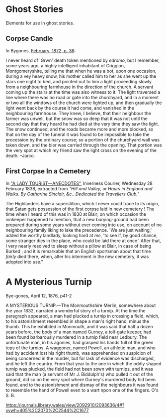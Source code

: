 # Ghost Stories

Elements for use in ghost stories.


## Corpse Candle

In Bygones, [February, 1872, p. 36](https://journals.library.wales/view/2092910/2092952/7#?xywh=-478%2C-702%2C5026%2C3315):

I never heard of 'Grwn' death token mentioned by *edromo*, but I remember, some years ago, a highly intelligent inhabitant of Criggion, Montgomeryshire, telling me that when he was a bot, upon one occasion, during a vey heavy snow, his mother called him to her as she went up the stars one night to bed, and pointed out to him a light proceeding slowly from a neighbouring farmhouse in the direction of the church. A servant coming up the stairs at the time was also witness to it. The light traversed a line where there was no road or gate into the churchyard, and in a moment or two all the windows of the church were lighted up, and then gradually the light went back by the course it had come, and vanished in the neighbouring farmhouse. They knew, I believe, that their neighbour the farmer was unwell, but the snow was so deep that it was not until the second day that they heard he had died at the very time they saw the light. The snow continued, and the roads became more and more blocked, so that on the day of the funeral it was found to be impossible to take the procession by the ordinary course; so a portion of the churchyard wall was taken down, and the bier was carried through the opening. That portion was the very spot at which my friend saw the light cross on the evening of the death. –Jarco.

## First Corpse In a Cemetery

In ["A LADY TOURIST—ANECDOTES"](https://www.britishnewspaperarchive.co.uk/viewer/bl/0000446/18380228/034/0003), Inverness Courier, Wednesday 28 February 1838, extracted from *"Hill and Valley, or Hours in England and Walks. By Catharine Sinclair, &c.. Dedicated the Travellers Club."*

The Highlanders have a superstition, which I never could trace to its origin, that Satan gets possession of the first corpse laid in new cemetery ! The time when I heard of this was in 1830 at Blair; on which occasion the innkeeper happened to mention, that a new burying-ground had been prepared during some years without ever coming into use, on account of no neighbouring family liking to lake the precedence. 'We are just waiting,' added the worthy landlady, looking hard at *me*, 'to see if, by good chance, some stranger dies in the place, who could be laid there at once.' After that, I very nearly resolved to sleep without a pillow at Blair, in case of being Burked ; and it is remarkable that an English sportsman about that time *fairly* died there, when, alter his interment in the new cemetery, it was adopted into use."

# A Mysterious Turnip

Bye-gones, April 12, 1876, p41-2

A MYSTERIOUS TURNIP.—The Monmouthshire Merlin, somewhere about the year 1832, narrated a wonderful story of a turnip. At the time the paragraph appeared, a man had plucked a turnip in crossing a field, which, to his astonishment resembled in shape a man's right hand, minus the thumb. This he exhibited in Monmouth, and it was said that half a dozen years before, the body of a man named Gurney, a toll-gate keeper, had been found barbarously murdered in a turnip field near Ledbury. The unfortunate man, in his agonies, had grasped his hands full of the green tops of the turnips. A waggoner, named Powell, an athletic man, and who had by accident lost his right thumb, was apprehended on suspicion of being concerned in the murder, but for lask of evidence was discharged, and he left the country. From that year to the one in which the oddly shaped turnip was plucked, the field had not been sown with turnips, and it was said that the man (a servant of Mr J. Biddulph's) who pulled it out of the ground, did so on the very spot where Gurney's murdered body hid been found, and to the astonishment and dismay of the neighbours it was found to resemble the hand of Powell even to a wart npon one of the fingers. O's S. B.

https://journals.library.wales/view/2092910/2093636/4#?xywh=405%2C2070%2C2544%2C1677
